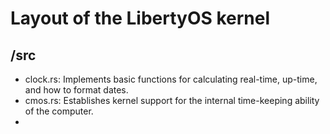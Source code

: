 # Layout of the LibertyOS kernel

## /src
 - clock.rs: Implements basic functions for calculating real-time, up-time, and how to format dates.
 - cmos.rs: Establishes kernel support for the internal time-keeping ability of the computer.
 - 
